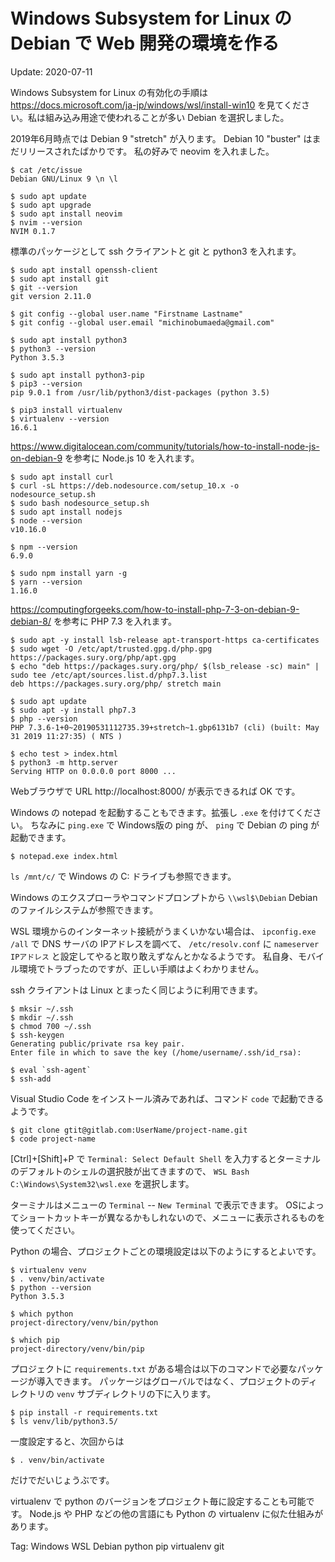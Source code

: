 Windows Subsystem for Linux の Debian で Web 開発の環境を作る
=====

Update: 2020-07-11


Windows Subsystem for Linux の有効化の手順は
https://docs.microsoft.com/ja-jp/windows/wsl/install-win10
を見てください。私は組み込み用途で使われることが多い Debian を選択しました。

2019年6月時点では Debian 9 "stretch" が入ります。 Debian 10 "buster" はまだリリースされたばかりです。
私の好みで neovim を入れました。

```
$ cat /etc/issue
Debian GNU/Linux 9 \n \l

$ sudo apt update
$ sudo apt upgrade
$ sudo apt install neovim
$ nvim --version
NVIM 0.1.7

```

標準のパッケージとして ssh クライアントと git と python3 を入れます。

```
$ sudo apt install openssh-client
$ sudo apt install git
$ git --version
git version 2.11.0

$ git config --global user.name "Firstname Lastname"
$ git config --global user.email "michinobumaeda@gmail.com"

$ sudo apt install python3
$ python3 --version
Python 3.5.3

$ sudo apt install python3-pip
$ pip3 --version
pip 9.0.1 from /usr/lib/python3/dist-packages (python 3.5)

$ pip3 install virtualenv
$ virtualenv --version
16.6.1

```

https://www.digitalocean.com/community/tutorials/how-to-install-node-js-on-debian-9
を参考に Node.js 10 を入れます。

```
$ sudo apt install curl
$ curl -sL https://deb.nodesource.com/setup_10.x -o nodesource_setup.sh
$ sudo bash nodesource_setup.sh                                                                                                   
$ sudo apt install nodejs
$ node --version
v10.16.0

$ npm --version
6.9.0

$ sudo npm install yarn -g
$ yarn --version
1.16.0

```

https://computingforgeeks.com/how-to-install-php-7-3-on-debian-9-debian-8/
を参考に PHP 7.3 を入れます。

```
$ sudo apt -y install lsb-release apt-transport-https ca-certificates
$ sudo wget -O /etc/apt/trusted.gpg.d/php.gpg https://packages.sury.org/php/apt.gpg
$ echo "deb https://packages.sury.org/php/ $(lsb_release -sc) main" | sudo tee /etc/apt/sources.list.d/php7.3.list
deb https://packages.sury.org/php/ stretch main

$ sudo apt update
$ sudo apt -y install php7.3
$ php --version
PHP 7.3.6-1+0~20190531112735.39+stretch~1.gbp6131b7 (cli) (built: May 31 2019 11:27:35) ( NTS )

$ echo test > index.html
$ python3 -m http.server
Serving HTTP on 0.0.0.0 port 8000 ...

```

Webブラウザで URL http://localhost:8000/ が表示できるれば OK です。

Windows の notepad を起動することもできます。拡張し ``.exe`` を付けてください。
ちなみに ``ping.exe`` で Windows版の ping が、
``ping`` で Debian の ping が起動できます。

```
$ notepad.exe index.html
```

``ls /mnt/c/`` で Windows の C: ドライブも参照できます。

Windows のエクスプローラやコマンドプロンプトから ``\\wsl$\Debian`` Debian のファイルシステムが参照できます。

WSL 環境からのインターネット接続がうまくいかない場合は、
``ipconfig.exe /all`` で DNS サーバの IPアドレスを調べて、
``/etc/resolv.conf`` に ``nameserver IPアドレス`` と設定してやると取り敢えずなんとかなるようです。
私自身、モバイル環境でトラブったのですが、正しい手順はよくわかりません。

ssh クライアントは Linux とまったく同じように利用できます。

```
$ mksir ~/.ssh
$ mkdir ~/.ssh
$ chmod 700 ~/.ssh
$ ssh-keygen
Generating public/private rsa key pair.
Enter file in which to save the key (/home/username/.ssh/id_rsa):

$ eval `ssh-agent`
$ ssh-add

```

Visual Studio Code をインストール済みであれば、コマンド ``code`` で起動できるようです。

```
$ git clone gtit@gitlab.com:UserName/project-name.git
$ code project-name
```

[Ctrl]+[Shift]+P で ``Terminal: Select Default Shell`` を入力するとターミナルのデフォルトのシェルの選択肢が出てきますので、
``WSL Bash C:\Windows\System32\wsl.exe`` を選択します。

ターミナルはメニューの ``Terminal`` -- ``New Terminal`` で表示できます。
OSによってショートカットキーが異なるかもしれないので、メニューに表示されるものを使ってください。

Python の場合、プロジェクトごとの環境設定は以下のようにするとよいです。

```
$ virtualenv venv
$ . venv/bin/activate
$ python --version
Python 3.5.3

$ which python
project-directory/venv/bin/python

$ which pip
project-directory/venv/bin/pip

```

プロジェクトに ``requirements.txt`` がある場合は以下のコマンドで必要なパッケージが導入できます。
パッケージはグローバルではなく、プロジェクトのディレクトリの ``venv`` サブディレクトリの下に入ります。

```
$ pip install -r requirements.txt
$ ls venv/lib/python3.5/
```

一度設定すると、次回からは

```
$ . venv/bin/activate
```

だけでだいじょうぶです。

virtualenv で python のバージョンをプロジェクト毎に設定することも可能です。
Node.js や PHP などの他の言語にも Python の virtualenv に似た仕組みがあります。

Tag: Windows WSL Debian python pip virtualenv git




